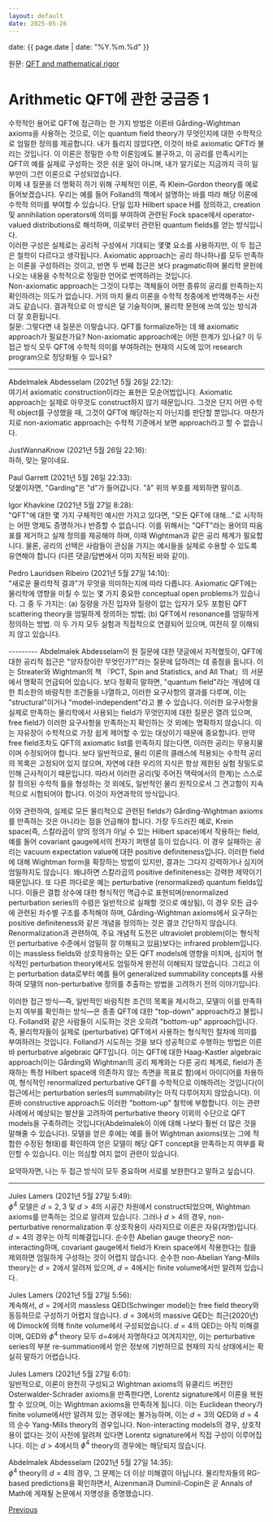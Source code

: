 ```yaml
---
layout: default
date: 2025-05-26
---
```


date: {{ page.date | date: "%Y.%m.%d" }}

원문: [QFT and mathematical rigor](https://mathoverflow.net/questions/393826/qft-and-mathematical-rigor)

# Arithmetic QFT에 관한 궁금증 1

수학적인 용어로 QFT에 접근하는 한 가지 방법은 이른바 Gårding–Wightman axioms을 사용하는 것으로, 이는 quantum field theory가 무엇인지에 대한 수학적으로 엄밀한 정의를 제공합니다. 내가 틀리지 않았다면, 이것이 바로 axiomatic QFT라 불리는 것입니다. 이 이론은 정밀한 수학 이론임에도 불구하고, 이 공리를 만족시키는 QFT의 예를 실제로 구성하는 것은 쉬운 일이 아니며, 내가 알기로는 지금까지 극히 일부만이 그런 이론으로 구성되었습니다.  
이제 내 질문을 더 명확히 하기 위해 구체적인 이론, 즉 Klein–Gordon theory를 예로 들어보겠습니다. 우리는 예를 들어 Folland의 책에서 설명하는 바를 따라 해당 이론에 수학적 의미를 부여할 수 있습니다. 단일 입자 Hilbert space H를 정의하고, creation 및 annihilation operators에 의미를 부여하여 관련된 Fock space에서 operator-valued distributions로 해석하며, 이로부터 관련된 quantum fields를 얻는 방식입니다.  
이러한 구성은 실제로는 공리적 구성에서 기대되는 몇몇 요소를 사용하지만, 이 두 접근은 철학이 다르다고 생각됩니다. Axiomatic approach는 공리 하나하나를 모두 만족하는 이론을 구성하려는 것이고, 반면 두 번째 접근은 보다 pragmatic하며 물리학 문헌에 나오는 내용을 수학적으로 정밀한 언어로 번역하려는 것입니다.  
Non-axiomatic approach는 그것이 다루는 객체들이 어떤 종류의 공리를 만족하는지 확인하려는 의도가 없습니다. 거의 마치 물리 이론을 수학적 청중에게 번역해주는 사전과도 같습니다. 결과적으로 이 방식은 덜 기술적이며, 물리학 문헌에 쓰여 있는 방식과 더 잘 호환됩니다.  
질문: 그렇다면 내 질문은 이렇습니다. QFT를 formalize하는 데 왜 axiomatic approach가 필요한가요? Non-axiomatic approach에는 어떤 한계가 있나요? 이 두 접근 방식 모두 QFT에 수학적 의미를 부여하려는 현재의 시도에 있어 research program으로 정당화될 수 있나요?

------
Abdelmalek Abdesselam (2021년 5월 26일 22:12):  
여기서 axiomatic construction이라는 표현은 모순어법입니다. Axiomatic approach는 실제로 아무것도 construct하지 않기 때문입니다. 그것은 단지 어떤 수학적 object를 구성했을 때, 그것이 QFT에 해당하는지 아닌지를 판단할 뿐입니다. 마찬가지로 non-axiomatic approach는 수학적 기준에서 보면 approach라고 할 수 없습니다.

JustWannaKnow (2021년 5월 26일 22:16):  
하하, 맞는 말이네요.

Paul Garrett (2021년 5월 26일 22:33):  
덧붙이자면, "Garding"은 "d"가 들어갑니다. "å" 위의 부호를 제외하면 말이죠.

Igor Khavkine (2021년 5월 27일 8:28):  
"QFT"에 대한 몇 가지 구체적인 예시만 가지고 있다면, "모든 QFT에 대해..."로 시작하는 어떤 명제도 증명하거나 반증할 수 없습니다. 이를 위해서는 "QFT"라는 용어의 따옴표를 제거하고 실제 정의를 제공해야 하며, 이때 Wightman과 같은 공리 체계가 필요합니다. 물론, 공리의 선택은 사람들이 관심을 가지는 예시들을 실제로 수용할 수 있도록 유연해야 합니다 (다른 댓글/답변에서 이미 지적된 바와 같이).

Pedro Lauridsen Ribeiro (2021년 5월 27일 14:10):  
"새로운 물리학적 결과"가 무엇을 의미하는지에 따라 다릅니다. Axiomatic QFT에는 물리학에 영향을 미칠 수 있는 몇 가지 중요한 conceptual open problems가 있습니다. 그 중 두 가지는: (a) 질량을 가진 입자와 질량이 없는 입자가 모두 포함된 QFT scattering theory을 엄밀하게 정의하는 방법; (b) QFT에서 resonance를 엄밀하게 정의하는 방법. 이 두 가지 모두 실험과 직접적으로 연결되어 있으며, 여전히 잘 이해되지 않고 있습니다.

​---------
Abdelmalek Abdesselam이 원 질문에 대한 댓글에서 지적했듯이, QFT에 대한 공리적 접근은 "양자장이란 무엇인가?"라는 질문에 답하려는 데 중점을 둡니다. 이는 Streater와 Wightman의 책 『PCT, Spin and Statistics, and All That』의 서문에서 명확히 언급되어 있습니다. 보다 정확히 말하면, "quantum field"라는 개념에 대한 최소한의 바람직한 조건들을 나열하고, 이러한 요구사항의 결과를 다루며, 이는 "structural"이거나 "model-independent"라고 볼 수 있습니다. 이러한 요구사항을 실제로 만족하는 물리학에서 사용되는 field가 무엇인지에 대한 질문은 열려 있으며, free field가 이러한 요구사항을 만족하는지 확인하는 것 외에는 명확하지 않습니다. 이는 자유장이 수학적으로 가장 쉽게 제어할 수 있는 대상이기 때문에 중요합니다. 만약 free field조차도 QFT의 axiomatic list를 만족하지 않는다면, 이러한 공리는 무용지물이며 수정되어야 합니다. 보다 일반적으로, 물리 이론의 클래스에 적용되는 수학적 공리의 목록은 고정되어 있지 않으며, 자연에 대한 우리의 지식은 항상 제한된 실험 정밀도로 인해 근사적이기 때문입니다. 따라서 이러한 공리(및 주어진 맥락에서의 한계)는 스스로 잘 정의된 수학적 틀을 형성하는 것 외에도, 일반적인 물리 원칙으로서 그 견고함이 지속적으로 시험되어야 합니다. 이것이 자연과학의 방식입니다.

이와 관련하여, 실제로 모든 물리적으로 관련된 fields가 Gårding-Wightman axioms를 만족하는 것은 아니라는 점을 언급해야 합니다. 가장 두드러진 예로, Krein space(즉, 스칼라곱이 양의 정의가 아닐 수 있는 Hilbert space)에서 작용하는 field, 예를 들어 covariant gauge에서의 전자기 퍼텐셜 등이 있습니다. 이 경우 실패하는 공리는 vacuum expectation value에 대한 positive definiteness입니다. 이러한 field에 대해 Wightman form을 확장하는 방법이 있지만, 결과는 그다지 강력하거나 심지어 엄밀하지도 않습니다. 왜냐하면 스칼라곱의 positive definiteness는 강력한 제약이기 때문입니다. 또 다른 까다로운 예는 perturbative (renormalized) quantum fields입니다. 이들은 결합 상수에 대한 형식적인 멱급수로 표현되며(renormalized perturbation series의 수렴은 일반적으로 실패할 것으로 예상됨), 이 경우 모든 급수에 관련된 차수별 구조를 추적해야 하며, Gårding-Wightman axioms에서 요구하는 positive definiteness와 같은 개념을 정의하는 것은 결코 간단하지 않습니다. Renormalization과 관련하여, 주요 개념적 도전은 ultraviolet problem(이는 형식적인 perturbative 수준에서 엄밀히 잘 이해되고 있음)보다는 infrared problem입니다. 이는 massless fields와 상호작용하는 모든 QFT models에 영향을 미치며, 심지어 형식적인 perturbation theory에서도 엄밀하게 완전히 이해되지 않았습니다. 그리고 이는 perturbation data로부터 예를 들어 generalized summability concepts를 사용하여 모델의 non-perturbative 정의를 추출하는 방법을 고려하기 전의 이야기입니다.

이러한 접근 방식—즉, 일반적인 바람직한 조건의 목록을 제시하고, 모델이 이를 만족하는지 여부를 확인하는 방식—은 종종 QFT에 대한 "top-down" approach라고 불립니다. Folland와 같은 사람들이 시도하는 것은 오히려 "bottom-up" approach입니다. 즉, 물리학자들이 실제로 (perturbative) QFT에서 사용하는 형식적인 절차에 의미를 부여하려는 것입니다. Folland가 시도하는 것을 보다 성공적으로 수행하는 방법은 이른바 perturbative algebraic QFT입니다. 이는 QFT에 대한 Haag-Kastler algebraic approach(이는 Gårding와 Wightman의 공리 체계와는 다른 공리 체계로, field가 존재하는 특정 Hilbert space에 의존하지 않는 측면을 목표로 함)에서 아이디어를 차용하여, 형식적인 renormalized perturbative QFT를 수학적으로 이해하려는 것입니다(이 접근에서는 perturbation series의 summability는 아직 다루어지지 않았습니다). 이른바 constructive approach도 이러한 "bottom-up" 철학에 부합합니다. 이는 관련 사례에서 예상되는 발산을 고려하여 perturbative theory 이외의 수단으로 QFT models을 구축하려는 것입니다(Abdelmalek이 이에 대해 나보다 훨씬 더 많은 것을 말해줄 수 있습니다). 모델을 얻은 후에는 예를 들어 Wightman axioms(또는 그에 적합한 수정된 형태)를 확인하여 얻은 모델이 해당 QFT concept을 만족하는지 여부를 확인할 수 있습니다. 이는 의심할 여지 없이 관련이 있습니다.

요약하자면, 나는 두 접근 방식이 모두 중요하며 서로를 보완한다고 말하고 싶습니다.

------
Jules Lamers (2021년 5월 27일 5:49):  
$\phi^4$ 모델은 $d=2, 3$ 및 $d>4$의 시공간 차원에서 construct되었으며, Wightman axioms를 만족하는 것으로 알려져 있습니다. 그러나 $d>4$의 경우, non-perturbative renormalization 후 상호작용이 사라지므로 이론은 자유(자명)입니다. $d=4$의 경우는 아직 미해결입니다. 순수한 Abelian gauge theory은 non-interacting하며, covariant gauge에서 field가 Krein space에서 작용한다는 점을 제외하면 엄밀하게 구성하는 것이 어렵지 않습니다. 순수한 non-Abelian Yang-Mills theory는 $d=2$에서 알려져 있으며, $d=4$에서는 finite volume에서만 알려져 있습니다.

Jules Lamers (2021년 5월 27일 5:56):  
계속해서, $d=2$에서의 massless QED(Schwinger model)는 free field theory와 동등하므로 구성하기 어렵지 않습니다. $d=3$에서의 massive QED는 최근(2020년)에 Dimock에 의해 finite volume에서 구성되었습니다. $d=4$의 QED는 아직 미해결이며, QED와 $\phi^4$ theory 모두 d=4에서 자명하다고 여겨지지만, 이는 perturbative series의 부분 re-summation에서 얻은 정보에 기반하므로 현재의 지식 상태에서는 확실히 말하기 어렵습니다.

Jules Lamers (2021년 5월 27일 6:01):  
일반적으로, 이론이 완전히 구성되고 Wightman axioms의 유클리드 버전인 Osterwalder-Schrader axioms을 만족한다면, Lorentz signature에서 이론을 복원할 수 있으며, 이는 Wightman axioms을 만족하게 됩니다. 이는 Euclidean theory가 finite volume에서만 알려져 있는 경우에는 불가능하며, 이는 $d=3$의 QED와 $d=4$의 순수 Yang-Mills theory의 경우입니다. Non-interacting models의 경우, 상호작용이 없다는 것이 사전에 알려져 있다면 Lorentz signature에서 직접 구성이 이루어집니다. 이는 $d>4$에서의 $\phi^4$ theory의 경우에는 해당되지 않습니다.

Abdelmalek Abdesselam (2021년 5월 27일 14:35):  
$\phi^4$ theory의 $d=4$의 경우, 그 문제는 더 이상 미해결이 아닙니다. 물리학자들의 RG-based predictions을 확인하면서, Aizenman과 Duminil-Copin은 곧 Annals of Math에 게재될 논문에서 자명성을 증명했습니다.


<div class="pagination">
  <a href="{{ '/Phys/WP/what_content.html' | relative_url }}" class="prev-button">Previous</a>
</div>